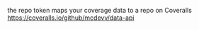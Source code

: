 the repo token maps your coverage data to a repo on Coveralls
https://coveralls.io/github/mcdevv/data-api
